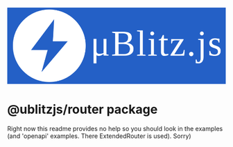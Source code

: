 ![ublitzjs](https://github.com/ublitzjs/core/blob/main/logo.png)

# @ublitzjs/router package

Right now this readme provides no help so you should look in the examples (and 'openapi' examples. There ExtendedRouter is used). Sorry)
